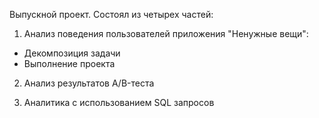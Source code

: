 Выпускной проект. Состоял из четырех частей:

1. Анализ поведения пользователей приложения "Ненужные вещи":
 + Декомпозиция задачи
 + Выполнение проекта

2. Анализ результатов A/B-теста

3. Аналитика с использованием SQL запросов
